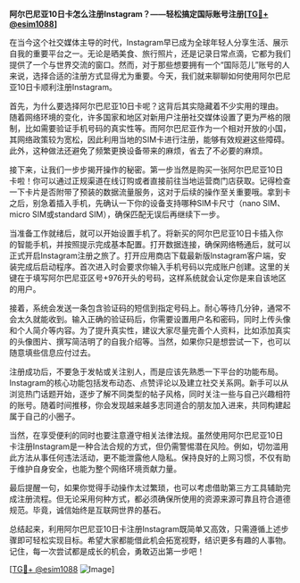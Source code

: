 **阿尔巴尼亚10日卡怎么注册Instagram？——轻松搞定国际账号注册[[TG💪+ @esim1088](https://t.me/s/esim1088)]**

在当今这个社交媒体主导的时代，Instagram早已成为全球年轻人分享生活、展示自我的重要平台之一。无论是晒美食、旅行照片，还是记录日常点滴，它都为我们提供了一个与世界交流的窗口。然而，对于那些想要拥有一个“国际范儿”账号的人来说，选择合适的注册方式显得尤为重要。今天，我们就来聊聊如何使用阿尔巴尼亚10日卡顺利注册Instagram。

首先，为什么要选择阿尔巴尼亚10日卡呢？这背后其实隐藏着不少实用的理由。随着网络环境的变化，许多国家和地区对新用户注册社交媒体设置了更为严格的限制，比如需要验证手机号码的真实性等。而阿尔巴尼亚作为一个相对开放的小国，其网络政策较为宽松，因此利用当地的SIM卡进行注册，能够有效规避这些障碍。此外，这种做法还避免了频繁更换设备带来的麻烦，省去了不必要的麻烦。

接下来，让我们一步步揭开操作的秘密。第一步当然是购买一张阿尔巴尼亚10日卡啦！你可以通过正规渠道在线订购或者直接前往当地运营商门店获取。记得检查一下卡片是否附带了预装的数据流量服务，这对于后续的操作至关重要哦。拿到卡之后，别急着插入手机，先确认一下你的设备支持哪种SIM卡尺寸（nano SIM、micro SIM或standard SIM），确保匹配无误后再继续下一步。

当准备工作就绪后，就可以开始设置手机了。将新买的阿尔巴尼亚10日卡插入你的智能手机，并按照提示完成基本配置。打开数据连接，确保网络畅通后，就可以正式开启Instagram注册之旅了。打开应用商店下载最新版Instagram客户端，安装完成后启动程序。首次进入时会要求你输入手机号码以完成账户创建。这里的关键在于填写阿尔巴尼亚区号+976开头的号码，这样系统就会认定你是来自该地区的用户。

接着，系统会发送一条包含验证码的短信到指定号码上。耐心等待几分钟，通常不会太久就能收到。输入正确的验证码后，你需要设置用户名和密码，同时上传头像和个人简介等内容。为了提升真实性，建议大家尽量完善个人资料，比如添加真实的头像图片、撰写简洁明了的自我介绍等。当然，如果你只是想尝试一下，也可以随意填些信息应付过去。

注册成功后，不要急于发帖或关注别人，而是应该先熟悉一下平台的功能布局。Instagram的核心功能包括发布动态、点赞评论以及建立社交关系网。新手可以从浏览热门话题开始，逐步了解不同类型的帖子风格，同时关注一些与自己兴趣相符的账号。随着时间推移，你会发现越来越多志同道合的朋友加入进来，共同构建起属于自己的小圈子。

当然，在享受便利的同时也要注意遵守相关法律法规。虽然使用阿尔巴尼亚10日卡注册Instagram是一种合法合规的方式，但仍需警惕潜在风险。例如，切勿滥用此方法从事任何违法活动，更不能泄露他人隐私。保持良好的上网习惯，不仅有助于维护自身安全，也能为整个网络环境贡献力量。

最后提醒一句，如果你觉得手动操作太过繁琐，也可以考虑借助第三方工具辅助完成注册流程。但无论采用何种方式，都必须确保所使用的资源来源可靠且符合道德规范。毕竟，诚信始终是互联网世界的基石。

总结起来，利用阿尔巴尼亚10日卡注册Instagram既简单又高效，只需遵循上述步骤即可轻松实现目标。希望大家都能借此机会拓宽视野，结识更多有趣的人事物。记住，每一次尝试都是成长的机会，勇敢迈出第一步吧！

[[TG💪+ @esim1088](https://t.me/s/esim1088) ![Image](https://i.postimg.cc/4NQfJmqS/Snipaste-2025-05-13-00-14-12.png)]